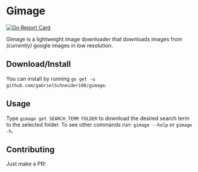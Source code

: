 # Gimage
[![Go Report Card](https://goreportcard.com/badge/github.com/gabrielSchneider100/gimage)](https://goreportcard.com/report/github.com/gabrielSchneider100/gimage)

Gimage is a lightweight image downloader that downloads images from _(currently)_ google images in low resolution.

## Download/Install
You can install by running `go get -u github.com/gabrielSchneider100/gimage`.

## Usage
Type `gimage get SEARCH_TERM FOLDER` to download the desired search term to the selected folder. To see other commands run: `gimage --help` or `gimage -h`.

## Contributing
Just make a PR!
